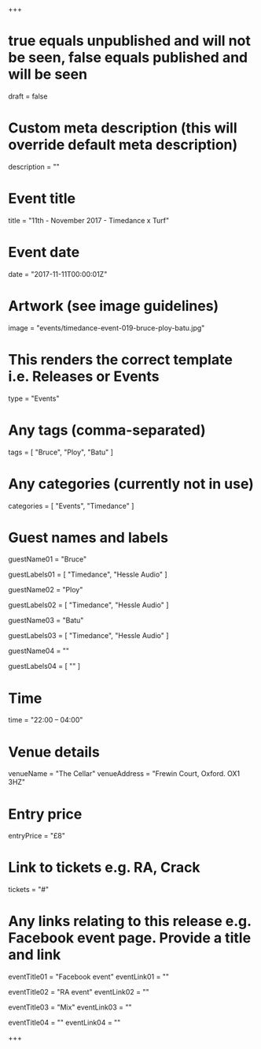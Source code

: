 +++

# true equals unpublished and will not be seen, false equals published and will be seen
draft = false

# Custom meta description (this will override default meta description)
description = ""

# Event title
title = "11th - November 2017 - Timedance x Turf"

# Event date
date = "2017-11-11T00:00:01Z"

# Artwork (see image guidelines)
image = "events/timedance-event-019-bruce-ploy-batu.jpg"

# This renders the correct template i.e. Releases or Events
type = "Events"

# Any tags (comma-separated)
tags = [ 
	"Bruce",
	"Ploy",
	"Batu"
]

# Any categories (currently not in use)
categories = [
  "Events",
  "Timedance"
]

# Guest names and labels
guestName01 = "Bruce"

guestLabels01 = [
	"Timedance",
	"Hessle Audio"
]

guestName02 = "Ploy"

guestLabels02 = [
	"Timedance",
	"Hessle Audio"
]

guestName03 = "Batu"

guestLabels03 = [
	"Timedance",
	"Hessle Audio"
]

guestName04 = ""

guestLabels04 = [
	""
]

# Time
time = "22:00 – 04:00"

# Venue details
venueName = "The Cellar"
venueAddress = "Frewin Court, Oxford. OX1 3HZ"

# Entry price
entryPrice = "£8"

# Link to tickets e.g. RA, Crack 
tickets = "#"

# Any links relating to this release e.g. Facebook event page. Provide a title and link
eventTitle01 = "Facebook event"
eventLink01 = ""

eventTitle02 = "RA event"
eventLink02 = ""

eventTitle03 = "Mix"
eventLink03 = ""

eventTitle04 = ""
eventLink04 = ""


+++
